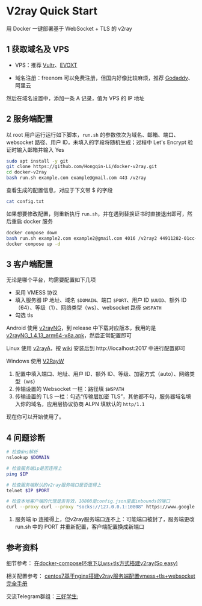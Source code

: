 # V2ray Quick Start

用 Docker 一键部署基于 WebSocket + TLS 的 v2ray

## 1 获取域名及 VPS

- VPS：推荐 [Vultr](https://www.vultr.com/)、[EVOXT](https://console.evoxt.com/)

- 域名注册：freenom 可以免费注册，但国内好像比较麻烦，推荐 [Godaddy](https://www.godaddy.com/)、阿里云

然后在域名设置中，添加一条 A 记录，值为 VPS 的 IP 地址

## 2 服务端配置

以 root 用户运行运行如下脚本，`run.sh` 的参数依次为域名、邮箱、端口、websocket 路径、用户 ID，未填入的字段将随机生成；过程中 Let's Encrypt 验证时输入邮箱并输入 Yes

```sh
sudo apt install -y git
git clone https://github.com/Hongqin-Li/docker-v2ray.git
cd docker-v2ray
bash run.sh example.com example@gmail.com 443 /v2ray
```

查看生成的配置信息，对应于下文带 $ 的字段

```sh
cat config.txt
```

如果想要修改配置，则重新执行 `run.sh`，并在遇到替换证书时直接退出即可，然后重启 docker 服务

```sh
docker compose down
bash run.sh example2.com example2@gmail.com 4016 /v2ray2 44911282-01cc-4188-a0ba-21db91e9c864
docker compose up -d
```

## 3 客户端配置

无论是哪个平台，均需要配置如下几项

- 采用 VMESS 协议
- 填入服务器 IP 地址、域名 `$DOMAIN`、端口 `$PORT`、用户 ID `$UUID`、额外 ID（64）、等级（1）、网络类型（ws）、websocket 路径 `$WSPATH`
- 勾选 tls

Android 使用 [v2rayNG](https://github.com/2dust/v2rayNG)，到 release 中下载对应版本，我用的是 [v2rayNG_1.4.13_arm64-v8a.apk](https://github.com/2dust/v2rayNG/releases/download/1.4.13/v2rayNG_1.4.13_arm64-v8a.apk)，然后正常配置即可

Linux 使用 [v2rayA](https://github.com/v2rayA/v2rayA)，按 [wiki](https://github.com/v2rayA/v2rayA/wiki/Usage) 安装后到 http://localhost:2017 中进行配置即可

Windows 使用 [V2RayW](https://github.com/Cenmrev/V2RayW)

1. 配置中填入端口、地址、用户 ID、额外 ID、等级、加密方式（auto）、网络类型（ws）
2. 传输设置的 Websocket 一栏：路径填 `$WSPATH`
3. 传输设置的 TLS 一栏：勾选“传输层加密 TLS”，其他都不勾，服务器域名填入你的域名，应用层协议协商 ALPN 填默认的 `http/1.1`

现在你可以开始使用了。

## 4 问题诊断

```sh
# 检查dns解析
nslookup $DOMAIN

# 检查服务端ip是否连得上
ping $IP

# 检查服务端默认的v2ray服务端口是否连得上
telnet $IP $PORT

# 检查本地客户端的代理是否有效，10808是config.json里面inbounds的端口
curl --proxy curl --proxy "socks://127.0.0.1:10808" https://www.google.com
```

1. 服务端 ip 连接得上，但v2ray服务端口连不上：可能端口被封了，服务端更改 run.sh 中的 PORT 并重新配置，客户端配置换成新端口


## 参考资料

细节参考： <a href="https://www.4spaces.org/docker-compose-install-v2ray-ws-tls/" target="_blank" rel="noopener noreferrer">在docker-compose环境下以ws+tls方式搭建v2ray(So easy)</a>

相关配置参考： <a href="https://www.4spaces.org/v2ray-nginx-tls-websocket/" target="_blank" rel="noopener noreferrer">centos7基于nginx搭建v2ray服务端配置vmess+tls+websocket完全手册</a>

交流Telegram群组：[三好学生](https://t.me/goodgoodgoodstudent);
